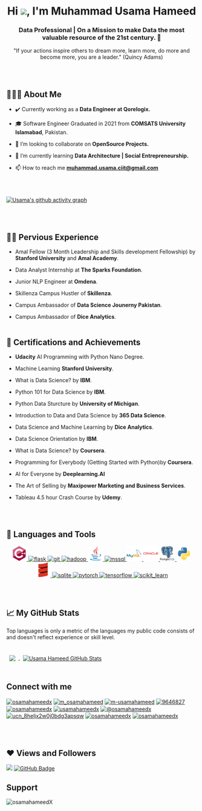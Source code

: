 <h1 align="center">Hi <img src="https://raw.githubusercontent.com/MartinHeinz/MartinHeinz/master/wave.gif" width="30px">, I'm Muhammad Usama Hameed</h1>


<h3 align="center">Data Professional | On a Mission to make Data the most valuable resource of the 21st century. 🎯</h3>

<p align="center">"If your actions inspire others to dream more, learn more, do more and become more, you are a leader." (Quincy Adams)</p>

<br> </br>

## 🙋‍♂️🧲 About Me

- ✔️ Currently working as a **Data Engineer at Qorelogix.**

- 🎓 Software Engineer Graduated in 2021 from **COMSATS University Islamabad**, Pakistan.

- 👯 I’m looking to collaborate on **OpenSource Projects.**

- 🌱 I’m currently learning **Data Architecture | Social Entrepreneurship.**

- 📫 How to reach me **muhammad.usama.ciit@gmail.com**




<br> </br>

[![Usama's github activity graph](https://activity-graph.herokuapp.com/graph?username=osamahameedX&bg_color=0D1117&color=98fb00&line=5bec7a&point=98fb00&area=true&hide_border=true)](https://github.com/osamahameedX/github-readme-activity-graph)

<br> </br>

## 👨‍💻 Pervious Experience 

- Amal Fellow (3 Month Leadership and Skills development Fellowship) by **Stanford University** and **Amal Academy**.

- Data Analyst Internship at **The Sparks Foundation**. 

- Junior NLP Engineer at **Omdena**.

- Skillenza Campus Hustler of **Skillenza**.

- Campus Ambassador of **Data Science Jounerny Pakistan**.
- Campus Ambassador of **Dice Analytics**.
<br> </br>
## 📃 Certifications and Achievements

- **Udacity** AI Programming with Python Nano Degree.

- Machine Learning **Stanford University**.

- What is Data Science? by **IBM**.

- Python 101 for Data Science by **IBM**.
- Python Data Sturcture by **University of Michigan**.
- Introduction to Data and Data Science by **365 Data Science**.
- Data Science and Machine Learning by **Dice Analytics**.
- Data Science Orientation by **IBM**.
- What is Data Science? by **Coursera**.
- Programming for Everybody (Getting Started with Python)by **Coursera**.
- AI for Everyone by **Deeplearning.AI**
- The Art of Selling by **Maxipower Marketing and Business Services**.
- Tableau 4.5 hour Crash Course by **Udemy**.




<br> </br>

## 🚀 Languages and Tools
<p align="center"> <a href="https://www.w3schools.com/cpp/" target="_blank"> <img src="https://raw.githubusercontent.com/devicons/devicon/master/icons/cplusplus/cplusplus-original.svg" alt="cplusplus" width="40" height="40"/> </a> <a href="https://flask.palletsprojects.com/" target="_blank"> <img src="https://www.vectorlogo.zone/logos/pocoo_flask/pocoo_flask-icon.svg" alt="flask" width="40" height="40"/> <a href="https://git-scm.com/" target="_blank"> <img src="https://www.vectorlogo.zone/logos/git-scm/git-scm-icon.svg" alt="git" width="40" height="40"/> </a> <a href="https://hadoop.apache.org/" target="_blank"> <img src="https://www.vectorlogo.zone/logos/apache_hadoop/apache_hadoop-icon.svg" alt="hadoop" width="40" height="40"/> </a> <a href="https://www.java.com" target="_blank"> <img src="https://raw.githubusercontent.com/devicons/devicon/master/icons/java/java-original.svg" alt="java" width="40" height="40"/> </a> <a href="https://www.microsoft.com/en-us/sql-server" target="_blank"> <img src="https://www.svgrepo.com/show/303229/microsoft-sql-server-logo.svg" alt="mssql" width="40" height="40"/> </a> <a href="https://www.mysql.com/" target="_blank"> <img src="https://raw.githubusercontent.com/devicons/devicon/master/icons/mysql/mysql-original-wordmark.svg" alt="mysql" width="40" height="40"/> </a> <a href="https://www.oracle.com/" target="_blank"> <img src="https://raw.githubusercontent.com/devicons/devicon/master/icons/oracle/oracle-original.svg" alt="oracle" width="40" height="40"/> </a> <a href="https://www.postgresql.org" target="_blank"> <img src="https://raw.githubusercontent.com/devicons/devicon/master/icons/postgresql/postgresql-original-wordmark.svg" alt="postgresql" width="40" height="40"/> </a> <a href="https://www.python.org" target="_blank"> <img src="https://raw.githubusercontent.com/devicons/devicon/master/icons/python/python-original.svg" alt="python" width="40" height="40"/> </a> <a href="https://www.scala-lang.org" target="_blank"> <img src="https://raw.githubusercontent.com/devicons/devicon/master/icons/scala/scala-original.svg" alt="scala" width="40" height="40"/> </a> <a href="https://www.sqlite.org/" target="_blank"> <img src="https://www.vectorlogo.zone/logos/sqlite/sqlite-icon.svg" alt="sqlite" width="40" height="40"/> </a> <a href="https://pytorch.org/" target="_blank"> <img src="https://www.vectorlogo.zone/logos/pytorch/pytorch-icon.svg" alt="pytorch" width="40" height="40"/> </a> <a href="https://www.tensorflow.org" target="_blank"> <img src="https://www.vectorlogo.zone/logos/tensorflow/tensorflow-icon.svg" alt="tensorflow" width="40" height="40"/> </a> <a href="https://scikit-learn.org/" target="_blank"> <img src="https://upload.wikimedia.org/wikipedia/commons/0/05/Scikit_learn_logo_small.svg" alt="scikit_learn" width="40" height="40"/> </a> </p>

 <br> </br>

## &#x1f4c8; My GitHub Stats

Top languages is only a metric of the languages my public code consists of and doesn't reflect experience or skill level.
<br/>
<br/>

<a href="https://github.com/osamahameedX">
  <img align="center" style="margin:0.5rem" src="https://github-readme-stats.vercel.app/api/top-langs/?username=osamahameedX&hide=html,css&title_color=98fb00&text_color=c9cacc&icon_color=fbe100&bg_color=1A2B34" />
</a>

<a href="https://github.com/osamahameedX">
  <img align="center" style="margin:0.5rem" src="https://github-readme-stats.vercel.app/api?username=osamahameedX&show_icons=true&line_height=28&count_private=true&title_color=98fb00&text_color=ffffff&icon_color=98fb00&bg_color=1A2B34" alt="Usama Hameed GitHub Stats" />
</a>

<br>
<br/>

## Connect with me
  
<p align="left">
<a href="https://dev.to/osamahameedx" target="_blank" rel="noopener noreferrer"><img align="center" src="https://cdn.jsdelivr.net/npm/simple-icons@3.0.1/icons/dev-dot-to.svg" alt="osamahameedx" height="30" width="40" /></a>
<a href="https://twitter.com/m_osamahameed" target="_blank" rel="noopener noreferrer"><img align="center" src="https://raw.githubusercontent.com/rahuldkjain/github-profile-readme-generator/master/src/images/icons/Social/twitter.svg" alt="m_osamahameed" height="30" width="40" /></a>
<a href="https://linkedin.com/in/m-usamahameed" target="_blank" rel="noopener noreferrer"><img align="center" src="https://raw.githubusercontent.com/rahuldkjain/github-profile-readme-generator/master/src/images/icons/Social/linked-in-alt.svg" alt="m-usamahameed" height="30" width="40" /></a>
<a href="https://stackoverflow.com/users/9646827" target="_blank" rel="noopener noreferrer"><img align="center" src="https://raw.githubusercontent.com/rahuldkjain/github-profile-readme-generator/master/src/images/icons/Social/stack-overflow.svg" alt="9646827" height="30" width="40" /></a>
<a href="https://kaggle.com/usamahameedx" target="_blank" rel="noopener noreferrer"><img align="center" src="https://raw.githubusercontent.com/rahuldkjain/github-profile-readme-generator/master/src/images/icons/Social/kaggle.svg" alt="osamahameedx" height="30" width="40" /></a>
<a href="https://instagram.com/usamahameedx" target="_blank" rel="noopener noreferrer"><img align="center" src="https://raw.githubusercontent.com/rahuldkjain/github-profile-readme-generator/master/src/images/icons/Social/instagram.svg" alt="usamahameedx" height="30" width="40" /></a>
<a href="https://medium.com/@osamahameedx/" target="_blank" rel="noopener noreferrer"><img align="center" src="https://raw.githubusercontent.com/rahuldkjain/github-profile-readme-generator/master/src/images/icons/Social/medium.svg" alt="@osamahameedx" height="30" width="40" /></a>
<a href="https://www.youtube.com/c/ucn_8heljx2w0j0bdg3apsqw" target="_blank" rel="noopener noreferrer"><img align="center" src="https://raw.githubusercontent.com/rahuldkjain/github-profile-readme-generator/master/src/images/icons/Social/youtube.svg" alt="ucn_8heljx2w0j0bdg3apsqw" height="30" width="40" /></a>
<a href="https://www.hackerrank.com/osamahameedx" target="_blank" rel="noopener noreferrer"><img align="center" src="https://raw.githubusercontent.com/rahuldkjain/github-profile-readme-generator/master/src/images/icons/Social/hackerrank.svg" alt="osamahameedx" height="30" width="40" /></a>
<a href="https://www.leetcode.com/osamahameedx" target="_blank" rel="noopener noreferrer"><img align="center" src="https://raw.githubusercontent.com/rahuldkjain/github-profile-readme-generator/master/src/images/icons/Social/leet-code.svg" alt="osamahameedx" height="30" width="40" /></a>
</p>

 <br> </br>
 
## ❤ Views and Followers
![](https://komarev.com/ghpvc/?username=osamahameedX&color=green)
<a href="https://github.com/osamahameedX?tab=followers"><img src="https://img.shields.io/github/followers/osamahameedX?label=Followers&style=social" alt="GitHub Badge"></a>





## Support
<p><a href="https://www.buymeacoffee.com/osamahameedX"> <img align="left" src="https://cdn.buymeacoffee.com/buttons/v2/default-yellow.png" height="50" width="210" alt="osamahameedX" /></a></p><br><br>
